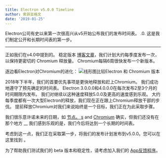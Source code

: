 ```yaml
---
title: Electron v5.0.0 Timeline
author: 索菲亚格文
date: '2019-01-25'
---
```


Electron公司有史以来第一次很高兴从v5开始公布我们的发布时间表。 .0. 这是我们制定公开和长期时间表的第一步。

---

正如我们在v4.0中提到的。 稳定版本 [博客文章](https://electronjs.org/blog/electron-4-0#whats-next)，我们计划大约每季度发布一次，以保持更密切的 Chromium 释放量。 Chromium每隔6周很快发布一个新版本。

逐边看Electron对Chromium的进化：
<img src="https://user-images.githubusercontent.com/2138661/51714676-db167080-1fea-11e9-8f10-fab1aa51993e.png" alt="线形图比较Electron 和 Chromium 版本" />

2018年下半年，我们的首要优先事项是更快地释放和赶上Chromium。 我们成功地遵守了预先确定的时间表。 Electron 3.0.0.0和4.0.0.0在每次发布2至3个月的时间期限内发布。 我们对继续以这种速度释放5.0.0及更高的速度感到乐观。 大约每季度都有一次大型Electron的释放，我们现在正在跟上Chromium释放干部的步伐。 提前释放Chromium对我们来说始终是一个目标，我们正在为此采取步骤。

我们很乐意许诺未来的日期，如 [节点。 s](https://github.com/nodejs/Release) and [Chromium](https://chromiumdash.appspot.com/schedule) 确实，但我们还没有在那个地方 __ 我们感到乐观的是，我们今后将达到一个长期的时间表。

考虑到这一点，我们正在采取第一步，将我们的发布计划发布到v5.0.0。您可以在这里找到 [](https://electronjs.org/docs/tutorial/electron-timelines)。

为了帮助我们测试我们的 beta 版本和稳定性，请考虑加入我们的 [App反馈程序](https://electronjs.org/blog/app-feedback-program)。
